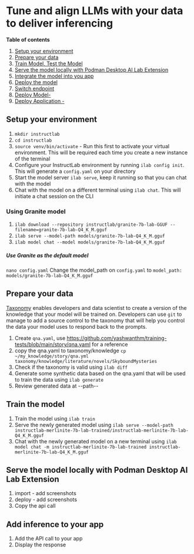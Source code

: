 
# Tune and align LLMs with your data to deliver inferencing

**Table of contents**
 1. [Setup your environment](#setup-your-environment)
 2. [Prepare your data](#prepare-your-data)
 3. [Train Model, Test the Model](#)
 4. [Serve the model locally with Podman Desktop AI Lab Extension](#serve-the-model-locally-with-podman-desktop-ai-lab-extension)
 5. [Integrate the model into you app](#)
 6. [Deploy the model](#)
 7. [Switch endpoint](#)
 8. [Deploy Model- <PENDING>](#)
 9. [Deploy Application - <PENDING>](#)

## Setup your environment

 1. `mkdir instructlab`
 2. `cd instructlab`
 3. `source venv/bin/activate` - Run this first to activate your virtual environment. This will be required each time you create a new instance of the terminal
 4. Configure your InstructLab environment by running `ilab config init`. This will generate a `config.yaml` on your directory
 5. Start the model server `ilab serve`, keep it running so that you can chat with the model
 6. Chat with the model on a different terminal using `ilab chat`. This will initiate a chat session on the CLI

### Using Granite model 
 1. `ilab download --repository instructlab/granite-7b-lab-GGUF --filename=granite-7b-lab-Q4_K_M.gguf` 
 2. `ilab serve --model-path models/granite-7b-lab-Q4_K_M.gguf` 
 3. `ilab model chat --model
    models/granite-7b-lab-Q4_K_M.gguf`
    
#####  Use Granite as the default model
`nano config.yaml`
Change the model_path on `config.yaml`  to `model_path: models/granite-7b-lab-Q4_K_M.gguf`

## Prepare your data <a name="preparedata"></a>
[Taxonomy](https://github.com/instructlab/taxonomy) enables developers and data scientist to create a version of the knowledge that your model will be trained on. Developers can use `git` to manage to add a source control to the taxonomy that will help you control the data your model uses to respond back to the prompts. 

1. Create `qna.yaml`, use https://github.com/yashwanthm/training-tests/blob/main/story/qna.yaml for a reference
2. copy the qna.yaml to taxonomy/knowledge `cp ~/my_knowledge/story/qna.yml taxonomy/knowledge/literature/novels/SkyboundMysteries`
3. Check if the taxonomy is valid using `ilab diff`
4. Generate some synthetic data based on the qna.yaml that will be used to train the data using `ilab generate`
5. Review generated data at --path--

## Train the model
1. Train the model using `ilab train`
2. Serve the newly generated model using `ilab serve --model-path instructlab-merlinite-7b-lab-trained/instructlab-merlinite-7b-lab-Q4_K_M.gguf`
3. Chat with the newly generated model on a new terminal using `ilab model chat -m instructlab-merlinite-7b-lab-trained instructlab-merlinite-7b-lab-Q4_K_M.gguf`


## Serve the model locally with Podman Desktop AI Lab Extension
1. import - add screenshots
2. deploy - add screenshots
3. Copy the api call

## Add inference to your app
1. Add the API call to your app
2. Display the response
